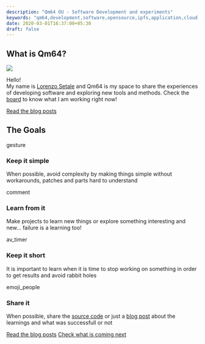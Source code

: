 ```yaml
---
description: "Qm64 OU - Software Development and experiments"
keywords: "qm64,development,software,opensource,ipfs,application,cloud,blockchain,go,devops"
date: 2020-03-01T16:37:00+05:30
draft: false
---
```




<div id="homepage" itemscope itemtype="https://schema.org/Organization">
    <meta itemprop="name" content="Qm64" />
    <meta itemprop="legalName" content="Qm64 OU" />
    <meta itemprop="logo" content="https://qm64.tech/img/qm64-sqr.png" />
    <meta itemprop="url" content="https://qm64.tech/" />
    <meta itemprop="location" content="Sepapaja tn 6, Tallinn, Estonia" />
    <meta itemprop="vatID" content="EE101983754" />
    <meta itemprop="description" content="Share experiences of software development" />
    <section id="about">
        <div class="mui--text-center mui-container set-width">
            <h1>What is Qm64?</h1>
            <div class="mui-row">
                <div class="mui-col-xs-12 mui-col-sm-12 mui-col-md-2 mui-col-md-offset-3 mui--text-right">
                    <a href="https://setale.me/">
                        <img id="about_author_avatar" src="https://setale.me/avatar.jpg">
                    </a>
                </div>
                <div class="mui-col-xs-12 mui-col-sm-12 mui-col-md-5 mui--text-left">
                    <p>
                        Hello! <br/>
                        My name is <a href="https://setale.me/">Lorenzo Setale</a> 
                        and Qm64 is my space to share the experiences of 
                        developing software and exploring new tools and methods. 
                        Check the <a href="https://gitlab.com/Qm64/blog/-/boards">board</a> 
                        to know what I am working right now!
                    </p>
                    <a class="mui-btn mui-btn--primary" href="/posts/">Read the blog posts</a>
                </div>
            </div>
        </div>
    </section>
    <section id="goals">
        <div class="mui--text-center mui-container set-width">
            <h1>The Goals</h1>
            <div class="mui-row">
                <div class="mui-col-xs-12 mui-col-sm-6 mui-col-md-3">
                    <span class="material-icons">gesture</span>
                    <h3>Keep it simple</h3>
                    <p>
                        When possible, avoid complexity by making things simple 
                        without workarounds, patches and parts hard to understand
                    </p>
                </div>
                <div class="mui-col-xs-12 mui-col-sm-6 mui-col-md-3">
                    <span class="material-icons">comment</span>
                    <h3>Learn from it</h3>
                    <p>
                    Make projects to learn new things or explore something 
                    interesting and new... failure is a learning too!
                    </p>
                </div>
                <div class="mui-col-xs-12 mui-col-sm-6 mui-col-md-3">
                    <span class="material-icons">av_timer</span>
                    <h3>Keep it short</h3>
                    <p>
                        It is important to learn when it is time to stop working 
                        on something in order to get results and avoid rabbit holes
                    </p>
                </div>
                <div class="mui-col-xs-12 mui-col-sm-6 mui-col-md-3">
                    <span class="material-icons">emoji_people</span>
                    <h3>Share it</h3>
                    <p>
                        When possible, share the 
                        <a href="https://gitlab.com/qm64/">source code</a> 
                        or just a <a href="/posts/">blog post</a> 
                        about the learnings and what was successfull or not
                    </p>
                </div>
            </div>
        </div>
    </section>
    <section>
        <div class="mui--text-center mui-container set-width">
            <a class="mui-btn mui-btn--primary" href="/posts/">Read the blog posts</a>
            <a class="mui-btn mui-btn--primary" href="https://gitlab.com/Qm64/blog/-/boards">
              Check what is coming next
            </a>
        </div>
    </section>
</div>
